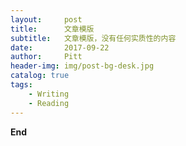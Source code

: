 ```yaml
---
layout:     post
title:      文章模版
subtitle:   文章模版，没有任何实质性的内容
date:       2017-09-22
author:     Pitt
header-img: img/post-bg-desk.jpg
catalog: true
tags:
    - Writing
    - Reading
---
```



**End**